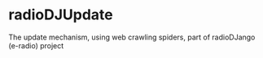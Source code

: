 # radioDJUpdate
The update mechanism, using web crawling spiders, part of radioDJango (e-radio) project
